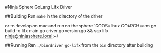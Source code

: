 #Ninja Sphere GoLang Lifx Driver

##Building
Run `make` in the directory of the driver

or to develop on mac and run on the sphere
`GOOS=linux GOARCH=arm go build -o lifx main.go driver.go version.go && scp lifx ninja@ninjasphere.local:~/

##Running
Run `./bin/driver-go-lifx` from the `bin` directory after building
